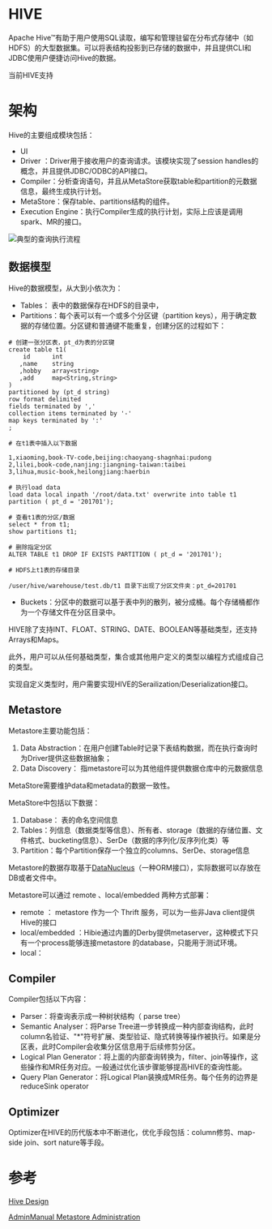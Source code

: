 # HIVE

Apache Hive™有助于用户使用SQL读取，编写和管理驻留在分布式存储中（如HDFS）的大型数据集。可以将表结构投影到已存储的数据中，并且提供CLI和JDBC使用户便捷访问Hive的数据。

当前HIVE支持

# 架构

Hive的主要组成模块包括：

- UI 
- Driver ：Driver用于接收用户的查询请求。该模块实现了session handles的概念，并且提供JDBC/ODBC的API接口。
- Compiler：分析查询语句，并且从MetaStore获取table和partition的元数据信息，最终生成执行计划。
- MetaStore：保存table、partitions结构的组件。
- Execution Engine：执行Compiler生成的执行计划，实际上应该是调用spark、MR的接口。

![典型的查询执行流程](https://cwiki.apache.org/confluence/download/attachments/27362072/system_architecture.png?version=1&modificationDate=1414560669000&api=v2)

## 数据模型

Hive的数据模型，从大到小依次为：

- Tables： 表中的数据保存在HDFS的目录中，
- Partitions：每个表可以有一个或多个分区键（partition keys），用于确定数据的存储位置。分区键和普通键不能重复，创建分区的过程如下：

```shell
# 创建一张分区表，pt_d为表的分区键
create table t1(
    id      int
   ,name    string
   ,hobby   array<string>
   ,add     map<String,string>
)
partitioned by (pt_d string)
row format delimited
fields terminated by ','
collection items terminated by '-'
map keys terminated by ':'
;

# 在t1表中插入以下数据

1,xiaoming,book-TV-code,beijing:chaoyang-shagnhai:pudong
2,lilei,book-code,nanjing:jiangning-taiwan:taibei
3,lihua,music-book,heilongjiang:haerbin

# 执行load data
load data local inpath '/root/data.txt' overwrite into table t1 partition ( pt_d = '201701');

# 查看t1表的分区/数据
select * from t1;
show partitions t1;

# 删除指定分区
ALTER TABLE t1 DROP IF EXISTS PARTITION ( pt_d = '201701');

# HDFS上t1表的存储目录

/user/hive/warehouse/test.db/t1 目录下出现了分区文件夹：pt_d=201701

```
- Buckets：分区中的数据可以基于表中列的散列，被分成桶。每个存储桶都作为一个存储文件在分区目录中。

HIVE除了支持INT、FLOAT、STRING、DATE、BOOLEAN等基础类型，还支持Arrays和Maps。

此外，用户可以从任何基础类型，集合或其他用户定义的类型以编程方式组成自己的类型。

实现自定义类型时，用户需要实现HIVE的Serailization/Deserialization接口。

## Metastore

Metastore主要功能包括：

1. Data Abstraction：在用户创建Table时记录下表结构数据，而在执行查询时为Driver提供这些数据抽象；
2. Data Discovery： 指metastore可以为其他组件提供数据仓库中的元数据信息

MetaStore需要维护data和metadata的数据一致性。

MetaStore中包括以下数据：

1. Database： 表的命名空间信息
2. Tables：列信息（数据类型等信息）、所有者、storage（数据的存储位置、文件格式、bucketing信息）、SerDe（数据的序列化/反序列化类）等
3. Partition：每个Partition保存一个独立的columns、SerDe、storage信息

Metastore的数据存取基于[DataNucleus](http://www.datanucleus.org)（一种ORM接口），实际数据可以存放在DB或者文件中。

Metastore可以通过 remote 、local/embedded 两种方式部署：

- remote ： metastore 作为一个 Thrift 服务，可以为一些非Java client提供Hive的接口
- local/embedded ：Hibie通过内置的Derby提供metaserver，这种模式下只有一个process能够连接metastore 的database，只能用于测试环境。
- local： 

## Compiler

Compiler包括以下内容：

- Parser：将查询表示成一种树状结构（ parse tree）
- Semantic Analyser：将Parse Tree进一步转换成一种内部查询结构，此时column名验证、"*"符号扩展、类型验证、隐式转换等操作被执行。如果是分区表，此时Compiler会收集分区信息用于后续修剪分区。
- Logical Plan Generator：将上面的内部查询转换为，filter、join等操作，这些操作和MR任务对应。一般通过优化该步骤能够提高HIVE的查询性能。
- Query Plan Generator：将Logical Plan装换成MR任务。每个任务的边界是reduceSink operator 
  
## Optimizer

Optimizer在HIVE的历代版本中不断进化，优化手段包括：column修剪、map-side join、sort nature等手段。

# 参考

[Hive Design](https://cwiki.apache.org/confluence/display/Hive/Design)

[AdminManual Metastore Administration](https://cwiki.apache.org/confluence/display/Hive/AdminManual+Metastore+Administration#AdminManualMetastoreAdministration-RemoteMetastoreDatabase)